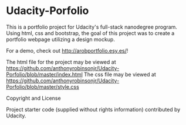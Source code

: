 # Udacity-Porfolio

This is a portfolio project for Udacity's full-stack nanodegree program. Using html, css and bootstrap, the goal of this project was to create a portfolio webpage utilizing a design mockup.

For a demo, check out http://arobportfolio.esy.es/!

The html file for the project may be viewed at https://github.com/anthonyrobinsonjr/Udacity-Porfolio/blob/master/index.html
The css file may be viewed at https://github.com/anthonyrobinsonjr/Udacity-Porfolio/blob/master/style.css

Copyright and License

Project starter code (supplied without rights information) contributed by Udacity.
